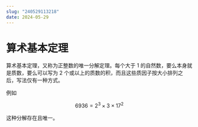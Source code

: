 ```yaml
---
slug: "240529113218"
date: 2024-05-29
---
```


# 算术基本定理

算术基本定理，又称为正整数的唯一分解定理。每个大于 1 的自然数，要么本身就是质数，要么可以写为 2 个或以上的质数的积，而且这些质因子按大小排列之后，写法仅有一种方式。

例如

$$
6936=2^3 \times 3 \times 17^2
$$

这种分解存在且唯一。
